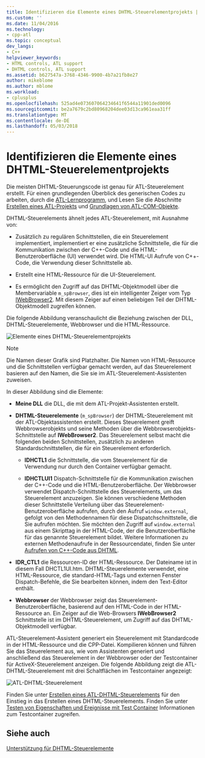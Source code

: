 ```yaml
---
title: Identifizieren die Elemente eines DHTML-Steuerelementprojekts | Microsoft Docs
ms.custom: ''
ms.date: 11/04/2016
ms.technology:
- cpp-atl
ms.topic: conceptual
dev_langs:
- C++
helpviewer_keywords:
- HTML controls, ATL support
- DHTML controls, ATL support
ms.assetid: b627547a-3768-4346-9900-4b7a21fb8e27
author: mikeblome
ms.author: mblome
ms.workload:
- cplusplus
ms.openlocfilehash: 525ad4e073607064234641f6544a11901ded0096
ms.sourcegitcommit: be2a7679c2bd80968204dee03d13ca961eaa31ff
ms.translationtype: MT
ms.contentlocale: de-DE
ms.lasthandoff: 05/03/2018
---
```

# <a name="identifying-the-elements-of-the-dhtml-control-project"></a>Identifizieren die Elemente eines DHTML-Steuerelementprojekts
Die meisten DHTML-Steuerungscode ist genau für ATL-Steuerelement erstellt. Für einen grundlegenden Überblick des generischen Codes zu arbeiten, durch die [ATL-Lernprogramm](../atl/active-template-library-atl-tutorial.md), und Lesen Sie die Abschnitte [Erstellen eines ATL-Projekts](../atl/reference/creating-an-atl-project.md) und [Grundlagen von ATL-COM-Objekte](../atl/fundamentals-of-atl-com-objects.md).  
  
 DHTML-Steuerelements ähnelt jedes ATL-Steuerelement, mit Ausnahme von:  
  
-   Zusätzlich zu regulären Schnittstellen, die ein Steuerelement implementiert, implementiert er eine zusätzliche Schnittstelle, die für die Kommunikation zwischen der C++-Code und die HTML-Benutzeroberfläche (UI) verwendet wird. Die HTML-UI Aufrufe von C++-Code, die Verwendung dieser Schnittstelle ab.  
  
-   Erstellt eine HTML-Ressource für die UI-Steuerelement.  
  
-   Es ermöglicht den Zugriff auf das DHTML-Objektmodell über die Membervariable `m_spBrowser`, dies ist ein intelligenter Zeiger vom Typ [IWebBrowser2](https://msdn.microsoft.com/library/aa752127.aspx). Mit diesem Zeiger auf einen beliebigen Teil der DHTML-Objektmodell zugreifen können.  
  
 Die folgende Abbildung veranschaulicht die Beziehung zwischen der DLL, DHTML-Steuerelemente, Webbrowser und die HTML-Ressource.  
  
 ![Elemente eines DHTML-Steuerelementprojekts](../atl/media/vc52en1.gif "vc52en1")  
  
> [!NOTE]
>  Die Namen dieser Grafik sind Platzhalter. Die Namen von HTML-Ressource und die Schnittstellen verfügbar gemacht werden, auf das Steuerelement basieren auf den Namen, die Sie sie im ATL-Steuerelement-Assistenten zuweisen.  
  
 In dieser Abbildung sind die Elemente:  
  
-   **Meine DLL** die DLL, die mit dem ATL-Projekt-Assistenten erstellt.  
  
-   **DHTML-Steuerelemente** (`m_spBrowser`) der DHTML-Steuerelement mit der ATL-Objektassistenten erstellt. Dieses Steuerelement greift Webbrowserobjekts und seine Methoden über die Webbrowserobjekts-Schnittstelle auf **IWebBrowser2**. Das Steuerelement selbst macht die folgenden beiden Schnittstellen, zusätzlich zu anderen Standardschnittstellen, die für ein Steuerelement erforderlich.  
  
    -   **IDHCTL1** die Schnittstelle, die vom Steuerelement für die Verwendung nur durch den Container verfügbar gemacht.  
  
    -   **IDHCTLUI1** Dispatch-Schnittstelle für die Kommunikation zwischen der C++-Code und die HTML-Benutzeroberfläche. Der Webbrowser verwendet Dispatch-Schnittstelle des Steuerelements, um das Steuerelement anzuzeigen. Sie können verschiedene Methoden dieser Schnittstelle Verteilung über das Steuerelement-Benutzeroberfläche aufrufen, durch den Aufruf `window.external`, gefolgt von den Methodennamen für diese Dispatchschnittstelle, die Sie aufrufen möchten. Sie möchten den Zugriff auf `window.external` aus einem Skripttag in der HTML-Code, der die Benutzeroberfläche für das genannte Steuerelement bildet. Weitere Informationen zu externen Methodenaufrufe in der Ressourcendatei, finden Sie unter [Aufrufen von C++-Code aus DHTML](../atl/calling-cpp-code-from-dhtml.md).  
  
-   **IDR_CTL1** die Ressourcen-ID der HTML-Ressource. Der Dateiname ist in diesem Fall DHCTL1UI.htm. DHTML-Steuerelemente verwendet, eine HTML-Ressource, die standard-HTML-Tags und externen Fenster Dispatch-Befehle, die Sie bearbeiten können, indem den Text-Editor enthält.  
  
-   **Webbrowser** der Webbrowser zeigt das Steuerelement-Benutzeroberfläche, basierend auf den HTML-Code in der HTML-Ressource an. Ein Zeiger auf die Web-Browsers **IWebBrowser2** Schnittstelle ist im DHTML-Steuerelement, um Zugriff auf das DHTML-Objektmodell verfügbar.  
  
 ATL-Steuerelement-Assistent generiert ein Steuerelement mit Standardcode in der HTML-Ressource und die CPP-Datei. Kompilieren können und führen Sie das Steuerelement aus, wie vom Assistenten generiert und anschließend das Steuerelement in der Webbrowser oder der Testcontainer für ActiveX-Steuerelement anzeigen. Die folgende Abbildung zeigt die ATL-DHTML-Steuerelement mit drei Schaltflächen im Testcontainer angezeigt:  
  
 ![ATL-DHTML-Steuerelement](../atl/media/vc52en2.gif "vc52en2")  
  
 Finden Sie unter [Erstellen eines ATL-DHTML-Steuerelements](../atl/creating-an-atl-dhtml-control.md) für den Einstieg in das Erstellen eines DHTML-Steuerelements. Finden Sie unter [Testen von Eigenschaften und Ereignisse mit Test Container](../mfc/testing-properties-and-events-with-test-container.md) Informationen zum Testcontainer zugreifen.  
  
## <a name="see-also"></a>Siehe auch  
 [Unterstützung für DHTML-Steuerelemente](../atl/atl-support-for-dhtml-controls.md)

